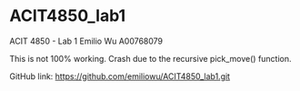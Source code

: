 # ACIT4850_lab1
ACIT 4850 - Lab 1
Emilio Wu
A00768079

This is not 100% working. Crash due to the recursive pick_move() function.

GitHub link:
https://github.com/emiliowu/ACIT4850_lab1.git

